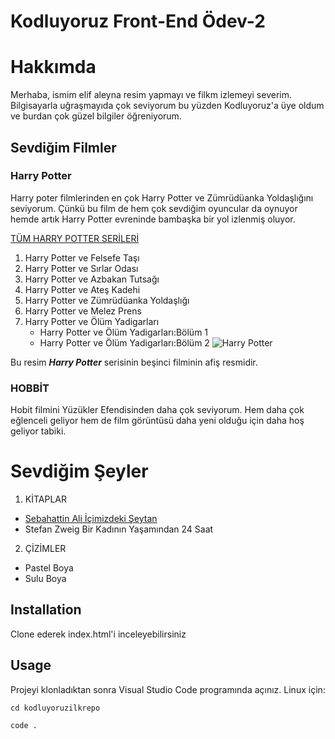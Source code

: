 # Kodluyoruz Front-End Ödev-2
# Hakkımda
Merhaba, ismim elif aleyna resim yapmayı ve filkm izlemeyi severim. Bilgisayarla uğraşmayıda çok seviyorum bu yüzden Kodluyoruz'a üye oldum ve burdan çok güzel bilgiler öğreniyorum.
## Sevdiğim Filmler

### Harry Potter
 Harry poter filmlerinden en çok Harry Potter ve Zümrüdüanka Yoldaşlığını seviyorum.
           Çünkü bu film de hem çok sevdiğim oyuncular da oynuyor hemde artık Harry Potter evreninde bambaşka bir yol izlenmiş oluyor.

 [TÜM HARRY POTTER SERİLERİ](https://www.imdb.com/list/ls072049366/)

1. Harry Potter ve Felsefe Taşı
2. Harry Potter ve Sırlar Odası
3. Harry Potter ve Azbakan Tutsağı
4. Harry Potter ve Ateş Kadehi
5. Harry Potter ve Zümrüdüanka Yoldaşlığı
6. Harry Potter ve Melez Prens
7. Harry Potter ve Ölüm Yadigarları
    * Harry Potter ve Ölüm Yadigarları:Bölüm 1
    * Harry Potter ve Ölüm Yadigarları:Bölüm 2
![Harry Potter](https://i.pinimg.com/564x/71/57/6a/71576a405fc9d83be58564ad02fe190b.jpg)

Bu resim ***Harry Potter*** serisinin beşinci filminin afiş resmidir.

 ### HOBBİT 
 Hobit filmini Yüzükler Efendisinden daha çok seviyorum. Hem daha çok eğlenceli geliyor hem de film görüntüsü daha yeni olduğu için daha hoş geliyor tabiki.

# Sevdiğim Şeyler
1. KİTAPLAR          
* [Sebahattin Ali İçimizdeki Şeytan](https://www.goodreads.com/book/show/7093555-i-imizdeki-eytan?from_search=true&from_srp=true&qid=WiyCrsUzFJ&rank=1)
* Stefan Zweig Bir Kadının Yaşamından 24 Saat
2. ÇİZİMLER            
* Pastel Boya
* Sulu Boya 

## Installation

Clone ederek index.html'i inceleyebilirsiniz



## Usage


Projeyi klonladıktan sonra Visual Studio Code programında açınız.
Linux için:



```
cd kodluyoruzilkrepo

code . 

```

